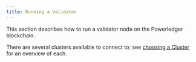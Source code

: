 ```yaml
---
title: Running a Validator
---
```


This section describes how to run a validator node on the Powerledger blockchain.

There are several clusters available to connect to; see [choosing a Cluster](cli/choose-a-cluster.md) for an overview of each.

<!-- TODO: Add validator info -->
